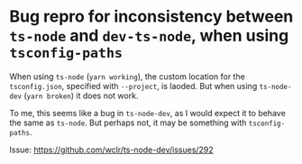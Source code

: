 # Bug repro for inconsistency between `ts-node` and `dev-ts-node`, when using `tsconfig-paths`

When using `ts-node` (`yarn working`), the custom location for the `tsconfig.json`, specified with `--project`, is laoded. But when using `ts-node-dev` (`yarn broken`) it does not work.

To me, this seems like a bug in `ts-node-dev`, as I would expect it to behave the same as `ts-node`. But perhaps not, it may be something with `tsconfig-paths`.

Issue: https://github.com/wclr/ts-node-dev/issues/292
